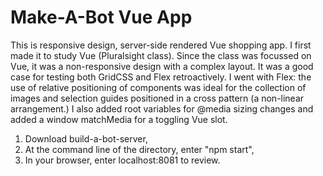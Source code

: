 # Make-A-Bot Vue App
This is responsive design, server-side rendered Vue shopping app. I first made it to study Vue (Pluralsight class). Since the class was focussed on Vue, it was a non-responsive design with a complex layout. It was a good case for testing both GridCSS and Flex retroactively. I went with Flex: the use of relative positioning of components was ideal for the collection of images and selection guides positioned in a cross pattern (a non-linear arrangement.) I also added root variables for @media sizing changes and added a window matchMedia for a toggling Vue slot.

1) Download build-a-bot-server,
2) At the command line of the directory, enter "npm start",
3) In your browser, enter localhost:8081 to review.
